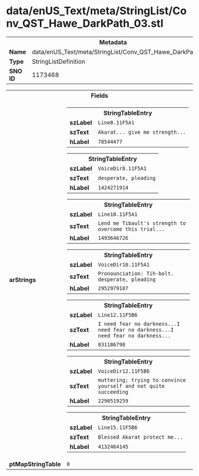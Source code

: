 <h1>data/enUS_Text/meta/StringList/Conv_QST_Hawe_DarkPath_03.stl</h1><table><tr><th colspan="100%">Metadata</th></tr><tr><td><b>Name</b></td><td>data/enUS_Text/meta/StringList/Conv_QST_Hawe_DarkPath_03.stl</td></tr><tr><td><b>Type</b></td><td>StringListDefinition</td></tr><tr><td><b>SNO ID</b></td><td>1173468</td></tr></table>

<table><tr><th colspan="100%">Fields</th></tr><tr><td><b>arStrings</b></td><td><table><tr><th colspan="100%">StringTableEntry</th></tr><tr><td><b>szLabel</b></td><td><code>Line8.11F5A1</code></td></tr><tr><td><b>szText</b></td><td><code>Akarat... give me strength...</code></td></tr><tr><td><b>hLabel</b></td><td><code>78544477</code></td></tr></table>


<table><tr><th colspan="100%">StringTableEntry</th></tr><tr><td><b>szLabel</b></td><td><code>VoiceDir8.11F5A1</code></td></tr><tr><td><b>szText</b></td><td><code>desperate, pleading</code></td></tr><tr><td><b>hLabel</b></td><td><code>1424271914</code></td></tr></table>


<table><tr><th colspan="100%">StringTableEntry</th></tr><tr><td><b>szLabel</b></td><td><code>Line10.11F5A1</code></td></tr><tr><td><b>szText</b></td><td><code>Lend me Tibault's strength to overcome this trial...</code></td></tr><tr><td><b>hLabel</b></td><td><code>1493646726</code></td></tr></table>


<table><tr><th colspan="100%">StringTableEntry</th></tr><tr><td><b>szLabel</b></td><td><code>VoiceDir10.11F5A1</code></td></tr><tr><td><b>szText</b></td><td><code>Pronounciation: Tih-bolt. desperate, pleading</code></td></tr><tr><td><b>hLabel</b></td><td><code>2952979187</code></td></tr></table>


<table><tr><th colspan="100%">StringTableEntry</th></tr><tr><td><b>szLabel</b></td><td><code>Line12.11F5B6</code></td></tr><tr><td><b>szText</b></td><td><code>I need fear no darkness...I need fear no darkness...I need fear no darkness...</code></td></tr><tr><td><b>hLabel</b></td><td><code>831186798</code></td></tr></table>


<table><tr><th colspan="100%">StringTableEntry</th></tr><tr><td><b>szLabel</b></td><td><code>VoiceDir12.11F5B6</code></td></tr><tr><td><b>szText</b></td><td><code>muttering; trying to convince yourself and not quite succeeding</code></td></tr><tr><td><b>hLabel</b></td><td><code>2290519259</code></td></tr></table>


<table><tr><th colspan="100%">StringTableEntry</th></tr><tr><td><b>szLabel</b></td><td><code>Line15.11F5B6</code></td></tr><tr><td><b>szText</b></td><td><code>Blessed Akarat protect me...</code></td></tr><tr><td><b>hLabel</b></td><td><code>4132464145</code></td></tr></table>


</td></tr><tr><td><b>ptMapStringTable</b></td><td><code>0</code></td></tr></table>

